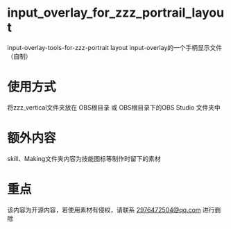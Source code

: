 # input_overlay_for_zzz_portrail_layout
input-overlay-tools-for-zzz-portrait layout
input-overlay的一个手柄显示文件（自制）
# 使用方式
将zzz_vertical文件夹放在 OBS根目录 或 OBS根目录下的OBS Studio 文件夹中
# 额外内容
skill、Making文件夹内容为技能图标等制作时留下的素材
# 重点
该内容为开源内容，若使用素材有侵权，请联系 2976472504@qq.com 进行删除
